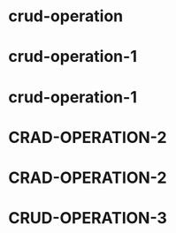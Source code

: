 # crud-operation
# crud-operation-1
# crud-operation-1
# CRAD-OPERATION-2
# CRAD-OPERATION-2
# CRUD-OPERATION-3
